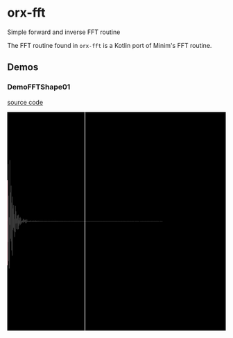 # orx-fft

Simple forward and inverse FFT routine

The FFT routine found in `orx-fft` is a Kotlin port of Minim's FFT routine.
<!-- __demos__ -->

## Demos

### DemoFFTShape01

[source code](src/jvmDemo/kotlin/DemoFFTShape01.kt)

![DemoFFTShape01Kt](https://raw.githubusercontent.com/openrndr/orx/media/orx-fft/images/DemoFFTShape01Kt.png)

